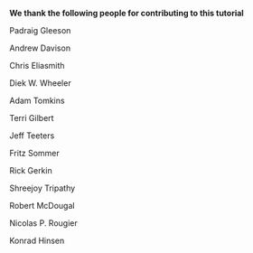 **We thank the following people for contributing to this tutorial**

Padraig Gleeson

Andrew Davison

Chris Eliasmith

Diek W. Wheeler

Adam Tomkins

Terri Gilbert

Jeff Teeters

Fritz Sommer 

Rick Gerkin

Shreejoy Tripathy 

Robert McDougal 

Nicolas P. Rougier

Konrad Hinsen